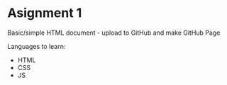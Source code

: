 <!DOCTYPE html>
<html lang="en">
<head>
  <meta charset="UTF-8">
  <meta name="viewport" content="width=device-width, initial-scale=1.0">
  <title>Asignment 1</title>
</head>
<body>
  <h1>Asignment 1</h1>
  <p>Basic/simple HTML document - upload to GitHub and make GitHub Page</p>
  <p>Languages to learn:</p>
  <ul>
    <li>HTML</li>
    <li>CSS</li>
    <li>JS</li>
  </ul>
  

</body>
</html>
